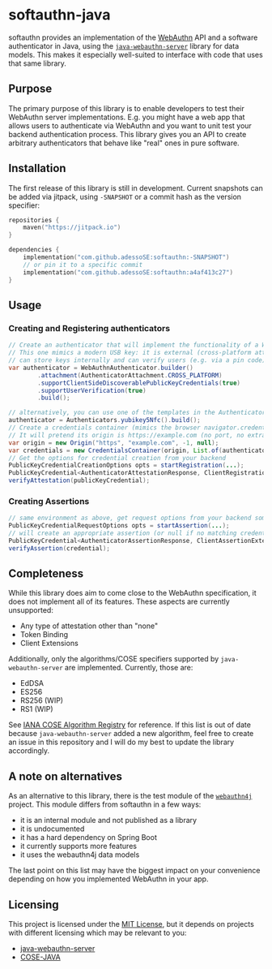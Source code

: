 # softauthn-java

softauthn provides an implementation of the [WebAuthn](https://www.w3.org/TR/2021/REC-webauthn-2-20210408/) API and a software authenticator in Java, 
using the [`java-webauthn-server`](https://developers.yubico.com/java-webauthn-server/) library for data models. This makes it especially well-suited 
to interface with code that uses that same library.

## Purpose
The primary purpose of this library is to enable developers to test their WebAuthn server implementations.
E.g. you might have a web app that allows users to authenticate via WebAuthn and you want to unit test your 
backend authentication process. This library gives you an API to create arbitrary authenticators that behave
like "real" ones in pure software.

## Installation

The first release of this library is still in development. Current snapshots can be added via jitpack,
using `-SNAPSHOT` or a commit hash as the version specifier:

```kotlin
repositories {
    maven("https://jitpack.io")
}

dependencies {
    implementation("com.github.adessoSE:softauthn:-SNAPSHOT")
    // or pin it to a specific commit
    implementation("com.github.adessoSE:softauthn:a4af413c27")
}
```


## Usage

### Creating and Registering authenticators
```java
// Create an authenticator that will implement the functionality of a WebAuthn authenticator in pure software
// This one mimics a modern USB key: it is external (cross-platform attachment),
// can store keys internally and can verify users (e.g. via a pin code)
var authenticator = WebAuthnAuthenticator.builder()
        .attachment(AuthenticatorAttachment.CROSS_PLATFORM)
        .supportClientSideDiscoverablePublicKeyCredentials(true)
        .supportUserVerification(true)
        .build();

// alternatively, you can use one of the templates in the Authenticators class
authenticator = Authenticators.yubikey5Nfc().build();
// Create a credentials container (mimics the browser navigator.credentials API)
// It will pretend its origin is https://example.com (no port, no extra domain)
var origin = new Origin("https", "example.com", -1, null);
var credentials = new CredentialsContainer(origin, List.of(authenticator));
// Get the options for credential creation from your backend
PublicKeyCredentialCreationOptions opts = startRegistration(...);
PublicKeyCredential<AuthenticatorAttestationResponse, ClientRegistrationExtensionsResult> publicKeyCredential = credentials.create(opts);
verifyAttestation(publicKeyCredential);
```

### Creating Assertions

```java
// same environment as above, get request options from your backend somehow
PublicKeyCredentialRequestOptions opts = startAssertion(...);
// will create an appropriate assertion (or null if no matching credential can be found)
PublicKeyCredential<AuthenticatorAssertionResponse, ClientAssertionExtensionsResult> credential = credentials.get(opts);
verifyAssertion(credential);
```

## Completeness

While this library does aim to come close to the WebAuthn specification, it does not implement all of its features.
These aspects are currently unsupported:
- Any type of attestation other than "none"
- Token Binding
- Client Extensions

Additionally, only the algorithms/COSE specifiers supported by `java-webauthn-server` are implemented. 
Currently, those are:
- EdDSA
- ES256
- RS256 (WIP)
- RS1 (WIP)

See [IANA COSE Algorithm Registry](https://www.iana.org/assignments/cose/cose.xhtml#algorithms) for reference.
If this list is out of date because `java-webauthn-server` added a new algorithm, feel free to create an issue in 
this repository and I will do my best to update the library accordingly.

## A note on alternatives
As an alternative to this library, there is the test module of the [`webauthn4j`](https://github.com/webauthn4j/webauthn4j) project. 
This module differs from softauthn in a few ways:

- it is an internal module and not published as a library
- it is undocumented
- it has a hard dependency on Spring Boot
- it currently supports more features
- it uses the webauthn4j data models

The last point on this list may have the biggest impact on your convenience depending on how you 
implemented WebAuthn in your app.

## Licensing

This project is licensed under the [MIT License](./LICENSE), but it depends on projects with different licensing
which may be relevant to you:

- [java-webauthn-server](https://github.com/Yubico/java-webauthn-server/blob/main/COPYING)
- [COSE-JAVA](https://github.com/cose-wg/COSE-JAVA/blob/master/LICENSE)